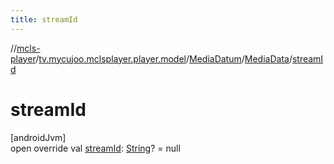 ```yaml
---
title: streamId
---
```

//[mcls-player](../../../../index.html)/[tv.mycujoo.mclsplayer.player.model](../../index.html)/[MediaDatum](../index.html)/[MediaData](index.html)/[streamId](stream-id.html)



# streamId



[androidJvm]\
open override val [streamId](stream-id.html): [String](https://kotlinlang.org/api/latest/jvm/stdlib/kotlin/-string/index.html)? = null




